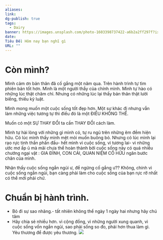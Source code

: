 ```yaml
---
aliases:
link:
dg-publish: true
tags:
  - Dairy
banner: https://images.unsplash.com/photo-1603398737422-a6b2a2ff297f?ixlib=rb-4.0.3&q=85&fm=jpg&crop=entropy&cs=srgb&w=3600
date:
Tiêu Đề: Hôm nay bạn nghĩ gì
URL: ""
---
```



# Còn mình?

Mình cảm ơn bản thân đã cố gắng một năm qua. Trên hành trình tự tìm phiên bản tốt hơn. Mình là một người thầy của chính mình. Mình tự hào có những lúc thật chăm chỉ. Nhưng có những lúc lại thấy bản thân thật lười biếng, thiếu kỷ luật.

Mình mong muốn một cuộc sống tốt đẹp hơn. Một sự khác đi nhưng vẫn làm những việc tương tự thì điều đó là một ĐIỀU KHÔNG THỂ.

Muốn có một SỰ THAY ĐỔI ta cần THAY ĐỔI cách làm. 

Mình tự hài lòng với những gì mình có, tự ru ngủ trên những êm đềm hiện hữu. Có lúc mình thấy mình mệt mỏi muốn buông bỏ. Nhưng có lúc mình lại rạo rực tinh thần phấn đấu- hết mình vì cuộc sống, vì tương lai- vì những ước mơ ấp ủ mà mãi chưa thể hoàn thành bởi cuộc sống này có quá nhiều chướng ngại vật : GIA ĐÌNH, CON CÁI, QUAN NIỆM CỐ HỮU ngăn bước chân của mình.

Nhận thấy cuộc sống ngắn ngủi ư, để ngừng cố gắng ư?? Không, chính vì cuộc sống ngắn ngủi, bạn càng phải làm cho cuộc sống của bạn rực rỡ nhất có thể mới phải chứ.

# Chuẩn bị hành trình.

- Bỏ đi sự sao nhãng.- tất nhiên không thể ngày 1 ngày hai nhưng hãy chú tâm
- Hãy chia sẻ nhiều hơn. vì cộng đồng, vì những người xung quanh, vì cuộc sống vốn ngắn ngủi, sao phải sống so đo, phải hơn thua làm gì. Yêu thương để được yêu thương.
![](https://i.imgur.com/2lJL3sg.png)
